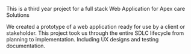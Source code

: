 This is a third year project for a full stack Web Application for Apex care Solutions

We created a prototype of a web application ready for use by a client or stakeholder. This project took us through the entire SDLC lifecycle from planning to implementation. Including UX designs and testing documentation.
